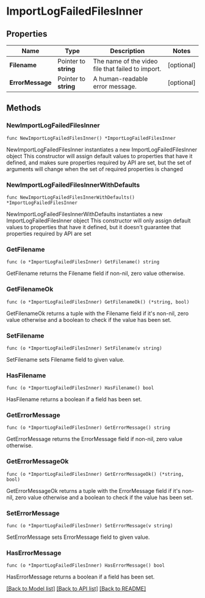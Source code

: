 # ImportLogFailedFilesInner

## Properties

Name | Type | Description | Notes
------------ | ------------- | ------------- | -------------
**Filename** | Pointer to **string** | The name of the video file that failed to import. | [optional] 
**ErrorMessage** | Pointer to **string** | A human-readable error message. | [optional] 

## Methods

### NewImportLogFailedFilesInner

`func NewImportLogFailedFilesInner() *ImportLogFailedFilesInner`

NewImportLogFailedFilesInner instantiates a new ImportLogFailedFilesInner object
This constructor will assign default values to properties that have it defined,
and makes sure properties required by API are set, but the set of arguments
will change when the set of required properties is changed

### NewImportLogFailedFilesInnerWithDefaults

`func NewImportLogFailedFilesInnerWithDefaults() *ImportLogFailedFilesInner`

NewImportLogFailedFilesInnerWithDefaults instantiates a new ImportLogFailedFilesInner object
This constructor will only assign default values to properties that have it defined,
but it doesn't guarantee that properties required by API are set

### GetFilename

`func (o *ImportLogFailedFilesInner) GetFilename() string`

GetFilename returns the Filename field if non-nil, zero value otherwise.

### GetFilenameOk

`func (o *ImportLogFailedFilesInner) GetFilenameOk() (*string, bool)`

GetFilenameOk returns a tuple with the Filename field if it's non-nil, zero value otherwise
and a boolean to check if the value has been set.

### SetFilename

`func (o *ImportLogFailedFilesInner) SetFilename(v string)`

SetFilename sets Filename field to given value.

### HasFilename

`func (o *ImportLogFailedFilesInner) HasFilename() bool`

HasFilename returns a boolean if a field has been set.

### GetErrorMessage

`func (o *ImportLogFailedFilesInner) GetErrorMessage() string`

GetErrorMessage returns the ErrorMessage field if non-nil, zero value otherwise.

### GetErrorMessageOk

`func (o *ImportLogFailedFilesInner) GetErrorMessageOk() (*string, bool)`

GetErrorMessageOk returns a tuple with the ErrorMessage field if it's non-nil, zero value otherwise
and a boolean to check if the value has been set.

### SetErrorMessage

`func (o *ImportLogFailedFilesInner) SetErrorMessage(v string)`

SetErrorMessage sets ErrorMessage field to given value.

### HasErrorMessage

`func (o *ImportLogFailedFilesInner) HasErrorMessage() bool`

HasErrorMessage returns a boolean if a field has been set.


[[Back to Model list]](../README.md#documentation-for-models) [[Back to API list]](../README.md#documentation-for-api-endpoints) [[Back to README]](../README.md)


